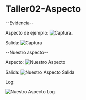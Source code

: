 # Taller02-Aspecto
--Evidencia--

Aspecto de ejemplo:
![Captura_](https://user-images.githubusercontent.com/56801982/84931348-4c4f3b80-b098-11ea-8b8f-31680c4e1541.JPG)

Salida:
![Captura](https://user-images.githubusercontent.com/56801982/84931338-46f1f100-b098-11ea-96a5-ce6d9d66c668.JPG)


--Nuestro aspecto--

Aspecto:
![Nuestro Aspecto](https://i.imgur.com/izhPxS6.png)


Salida:
![Nuestro Aspecto Salida](https://i.imgur.com/k93s6gG.jpg)

Log:

![Nuestro Aspecto Log](https://i.imgur.com/TgXqRPZ.png)
